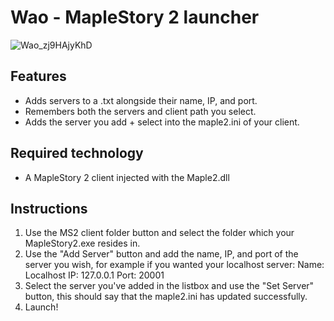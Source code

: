 # Wao - MapleStory 2 launcher
![Wao_zj9HAjyKhD](https://github.com/user-attachments/assets/3f9e3b9d-9dba-4106-9f51-ff962b3b333c)

## Features
- Adds servers to a .txt alongside their name, IP, and port.
- Remembers both the servers and client path you select.
- Adds the server you add + select into the maple2.ini of your client.

## Required technology
- A MapleStory 2 client injected with the Maple2.dll

## Instructions
1. Use the MS2 client folder button and select the folder which your MapleStory2.exe resides in.
2. Use the "Add Server" button and add the name, IP, and port of the server you wish, for example if you wanted your localhost server:
Name: Localhost
IP: 127.0.0.1
Port: 20001
3. Select the server you've added in the listbox and use the "Set Server" button, this should say that the maple2.ini has updated successfully.
4. Launch!
